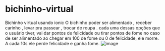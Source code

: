 # bichinho-virtual
Bichinho virtual usando ionic 
O bichinho poder ser alimentado , receber carinho , levar pra passear , trocar de roupa . cada uma dessas opções que o usuário tiver, vai dar pontos de felicidade ou tirar pontos de fome no caso de ser alimentado ao chegar em 100 de fome ou 0 de felicidade, ele morre. A cada 10s ele perde felicidade e ganha fome.
![image](https://github.com/gzccl22/bichinho-virtual/assets/102630771/93c421a9-63b3-4b3f-8514-835452cc80d8)
